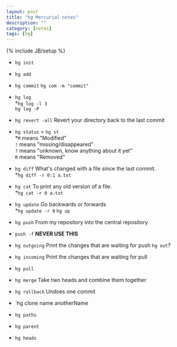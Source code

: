 ```yaml
---
layout: post
title: "hg Mercurial notes"
description: ""
category: [notes]
tags: [hg]
---
```

{% include JB/setup %}
- `hg init`
- `hg add`
- `hg commit` `hg com -m "commit"`
- `hg log`  
  *`hg log -l 3`  
  `hg log -P`  
- `hg revert -all` Revert your directory back to the last commit
- `hg status` = `hg st`  
  *`M` means "Modified"  
  `!` means "missing/disappeared"  
  `?` means "unknown, know anything about it yet"  
  `R` means "Removed"  
- `hg diff` What's changed with a file since the last commit.  
  *`hg diff -r 0:1 a.txt`
- `hg cat` To print any old version of a file.   
  *`hg cat -r 0 a.txt`
- `hg update` Go backwards or forwards  
  *`hg update -r 0` `hg up`  
  
- `hg push` From my repository into the central repository
- `push -f` **NEVER USE THIS**
- `hg outgoing` Print the changes that are waiting for push `hg out`?
- `hg incoming` Print the changes that are waiting for pull
- `hg pull`
- `hg merge` Take two heads and combine them together

- `hg rollback` Undoes one commit
- `hg clone name anotherName
- `hg paths`
- `hg parent`
- `hg heads`
